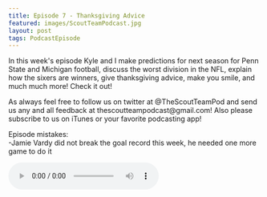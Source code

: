```yaml
---
title: Episode 7 - Thanksgiving Advice
featured: images/ScoutTeamPodcast.jpg
layout: post
tags: PodcastEpisode
---
```


<p>In this week's episode Kyle and I make predictions for next season for Penn State and Michigan football, discuss the worst division in the NFL, explain how the sixers are winners, give thanksgiving advice, make you smile, and much much more! Check it out!</p>
<p>As always feel free to follow us on twitter at @TheScoutTeamPod and send us any and all feedback at thescoutteampodcast@gmail.com! Also please subscribe to us on iTunes or your favorite podcasting app!</p>
<p>Episode mistakes: 
<br>-Jamie Vardy did not break the goal record this week, he needed one more game to do it</p>
<audio controls>
  <source src="/assets/audios/episode7.m4a" type="audio/mpeg">
Your browser does not support the audio element.
</audio>
<br>